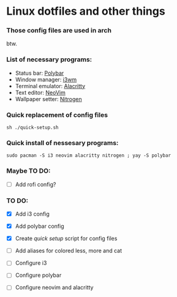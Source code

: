 # Linux dotfiles and other things

### Those config files are used in arch
btw.

### List of necessary programs:
- Status bar: [Polybar](https://polybar.github.io/)
- Window manager: [i3wm](https://i3wm.org/)
- Terminal emulator: [Alacritty](https://alacritty.org/)
- Text editor: [NeoVim](https://neovim.io/)
- Wallpaper setter: [Nitrogen](https://wiki.archlinux.org/title/Nitrogen)

### Quick replacement of config files
`sh ./quick-setup.sh`

### Quick install of nessesary programs:
`sudo pacman -S i3 neovim alacritty nitrogen ; yay -S polybar`

### Maybe TO DO:
- [ ] Add rofi config?

### TO DO:
- [x] Add i3 config
- [x] Add polybar config 
- [x] Create *quick setup* script for config files 
- [ ] Add aliases for colored less, more and cat
- [ ] Configure i3 
- [ ] Configure polybar
- [ ] Configure neovim and alacritty

